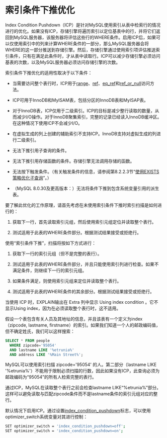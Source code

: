 # 索引条件下推优化

Index Condition Pushdown（ICP）是针对MySQL使用索引从表中检索行的情况进行的优化。如果没有ICP，存储引擎将遍历索引以定位基表中的行，并将它们返回到MySQL服务器，该服务器将评估这些行的WHERE条件。启用ICP后，如果可以仅使用索引中的列来计算WHERE条件的一部分，那么MySQL服务器会将WHERE的这一部分推送到存储引擎。然后，存储引擎通过使用索引项评估推送索引条件，只有在满足此条件时，才从表中读取行。ICP可以减少存储引擎必须访问基表的次数，以及MySQL服务器必须访问存储引擎的次数。

索引条件下推优化的适用性取决于以下条件：

- 当需要访问整个表行时，ICP用于[range](https://dev.mysql.com/doc/refman/8.0/en/explain-output.html#jointype_range)、[ref](https://dev.mysql.com/doc/refman/8.0/en/explain-output.html#jointype_ref)、[eq_ref](https://dev.mysql.com/doc/refman/8.0/en/explain-output.html#jointype_eq_ref)和[ref_or_null](https://dev.mysql.com/doc/refman/8.0/en/explain-output.html#jointype_ref_or_null)访问方法。

- ICP可用于InnoDB和MyISAM表，包括分区的InnoDB表和MyISAP表。

- 对于InnoDB表，ICP仅用于二级索引。ICP的目标是减少整行读取的数量，从而减少I/O操作。对于InnoDB聚集索引，完整的记录已经读入InnoDB缓冲区。在这种情况下使用ICP不会减少I/O。

- 在虚拟生成的列上创建的辅助索引不支持ICP。InnoDB支持对虚拟生成的列进行二级索引。

- 无法下推引用子查询的条件。

- 无法下推引用存储函数的条件。存储引擎无法调用存储的函数。

- 无法按下触发条件。（有关触发条件的信息，请参阅第8.2.2.3节“[使用EXISTS策略优化子查询](https://dev.mysql.com/doc/refman/8.0/en/subquery-optimization-with-exists.html)”。）

- （MySQL 8.0.30及更高版本：）无法将条件下推到包含系统变量引用的派生表。

要了解此优化的工作原理，请首先考虑在未使用索引条件下推时索引扫描是如何进行的：

1. 获取下一行，首先读取索引元组，然后使用索引元组定位并读取整个表行。

2. 测试适用于此表的WHERE条件部分。根据测试结果接受或拒绝行。

使用“索引条件下推”，扫描将按如下方式进行：

1. 获取下一行的索引元组（但不是完整的表行）。

2. 测试适用于此表的WHERE条件部分，并且只能使用索引列进行检查。如果不满足条件，则继续下一行的索引元组。

3. 如果条件满足，则使用索引元组来定位并读取整个表行。

4. 测试适用于此表的WHERE条件的其余部分。根据测试结果接受或拒绝行。

当使用 ICP 时，EXPLAIN输出在 Extra 列中显示 Using index condition 。它不显示Using index，因为在必须读取整个表行时，这不适用。

假设一个表包含有关人员及其地址的信息，并且该表有一个定义为index（zipcode, lastname, firstname）的索引。如果我们知道一个人的邮政编码值，但不确定姓氏，我们可以这样搜索：

```sql
SELECT * FROM people
  WHERE zipcode='95054'
  AND lastname LIKE '%etrunia%'
  AND address LIKE '%Main Street%';
```

MySQL可以使用索引扫描 zipcode='95054' 的人。第二部分（lastname LIKE '%etrunia%'）不能用于限制必须扫描的行数，因此如果没有ICP，此查询必须为邮政编码为“95054”的所有人检索完整的表行。

通过ICP，MySQL在读取整个表行之前会检查lastname LIKE“%etrunia%”部分。这样可以避免读取与匹配zipcode条件而不是lastname条件的索引元组对应的整行。

默认情况下启用ICP。通过设置[index_condition_pushdown](https://dev.mysql.com/doc/refman/8.0/en/switchable-optimizations.html#optflag_index-condition-pushdown)标志，可以使用optimizer_switch系统变量对其进行控制：

```bash
SET optimizer_switch = 'index_condition_pushdown=off';
SET optimizer_switch = 'index_condition_pushdown=on';
```
